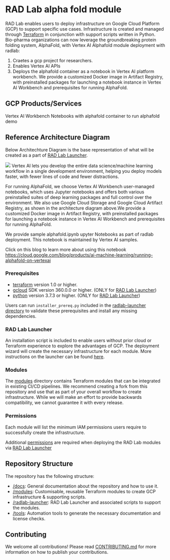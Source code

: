 # RAD Lab alpha fold module

RAD Lab enables users to deploy infrastructure on Google Cloud Platform (GCP) to support specific use cases. Infrastructure is created and managed through [Terraform](https://www.terraform.io/) in conjunction with support scripts written in Python. 
Bio-pharma organizations can now leverage the groundbreaking protein folding system, AlphaFold, with Vertex AI
Alphafold module deployment with radlab:
1. Craetes a gcp project for researchers.
2. Enables Vertex AI APIs 
3. Deploys the alphafold container as a notebook in Vertex AI platform workbench.
We provide a customized Docker image in Artifact Registry, with preinstalled packages for launching a notebook instance in Vertex AI Workbench and prerequisites for running AlphaFold.


## GCP Products/Services

Vertex AI Workbench Notebooks with alphafold container to run alphafold demo

## Reference Architecture Diagram

Below Architechture Diagram is the base representation of what will be created as a part of [RAD Lab Launcher](../../radlab-launcher/radlab.py).

![](../../docs/images/V1_Alphafold.png)
Vertex AI lets you develop the entire data science/machine learning workflow in a single development environment, helping you deploy models faster, with fewer lines of code and fewer distractions.

For running AlphaFold, we choose Vertex AI Workbench user-managed notebooks, which uses Jupyter notebooks and offers both various preinstalled suites of deep learning packages and full control over the environment. We also use Google Cloud Storage and Google Cloud Artifact Registry, as shown in the architecture diagram above.We provide a customized Docker image in Artifact Registry, with preinstalled packages for launching a notebook instance in Vertex AI Workbench and prerequisites for running AlphaFold.


We provide sample alphafold.ipynb upyter Notebooks as part of radlab deployment. This notebook is maintained by Vertex AI samples.

Click on this blog to learn more about using this notebook https://cloud.google.com/blog/products/ai-machine-learning/running-alphafold-on-vertexai
    
### Prerequisites
* [terraform](https://learn.hashicorp.com/tutorials/terraform/install-cli?in=terraform/gcp-get-started) version 1.0 or higher.
* [gcloud](https://cloud.google.com/sdk/docs/install) SDK version 360.0.0 or higher. (ONLY for [RAD Lab Launcher](./radlab-launcher))
* [python](https://www.python.org/downloads/) version 3.7.3 or higher. (ONLY for [RAD Lab Launcher](./radlab-launcher))

Users can run `installer_prereq.py` included in the [radlab-launcher directory](./radlab-launcher) to validate these prerequisites and install any missing dependencies.

### RAD Lab Launcher
An installation script is included to enable users without prior cloud or Terraform experience to explore the advantages of GCP.  The deployment wizard will create the necessary infrastructure for each module.  More instructions on the launcher can be found [here](./radlab-launcher).

### Modules

The [modules](./modules) directory contains Terraform modules that can be integrated in existing CI/CD pipelines.  We recommend creating a fork from this repository and use that as part of your overall workflow to create infrastructure.  While we will make an effort to provide backwards compatibility, we cannot guarantee it with every release.

### Permissions

Each module will list the minimum IAM permissions users require to successfully create the infrastructure.

Additional [permissions](./radlab-launcher/README.md#iam-permissions-prerequisites) are required when deploying the RAD Lab modules via [RAD Lab Launcher](./radlab-launcher)

## Repository Structure

The repository has the following structure:
* [/docs](./docs): General documentation about the repository and how to use it.
* [/modules](./modules): Customisable, reusable Terraform modules to create GCP infrastructure & supporting scripts.
* [/radlab-launcher](./radlab-launcher): RAD Lab Launcher and associated scripts to support the modules.
* [/tools](./tools): Automation tools to generate the necessary documentation and license checks.

## Contributing

We welcome all contributions!  Please read [CONTRIBUTING.md](./docs/CONTRIBUTING.md) for more information on how to publish your contributions. 
 
